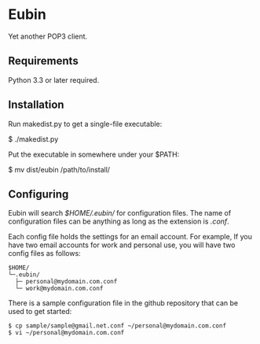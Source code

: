 Eubin
=====

Yet another POP3 client.

Requirements
------------

Python 3.3 or later required.

Installation
------------

Run makedist.py to get a single-file executable:

  $ ./makedist.py

Put the executable in somewhere under your $PATH:

  $ mv dist/eubin /path/to/install/

Configuring
-----------

Eubin will search *$HOME/.eubin/* for configuration files.
The name of configuration files can be anything as long as
the extension is *.conf*.

Each config file holds the settings for an email account.
For example, If you have two email accounts for work and
personal use, you will have two config files as follows:

    $HOME/
    └─.eubin/
      ├─ personal@mydomain.com.conf
      └─ work@mydomain.com.conf

There is a sample configuration file in the github repository
that can be used to get started:

    $ cp sample/sample@gmail.net.conf ~/personal@mydomain.com.conf
    $ vi ~/personal@mydomain.com.conf
